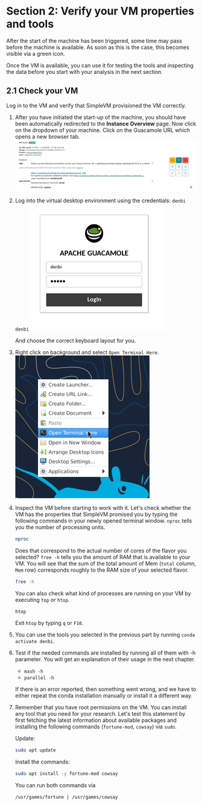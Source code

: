 # Section 2: Verify your VM properties and tools

After the start of the machine has been triggered, some time may pass before the machine is available.
As soon as this is the case, this becomes visible via a green icon.

Once the VM is available, you can use it for testing the tools and inspecting the data before
you start with your analysis in the next section.

## 2.1 Check your VM

Log in to the VM and verify that SimpleVM provisioned the VM correctly.

1. After you have initiated the start-up of the machine, you should have been automatically redirected to the **Instance Overview** page. Now click on the dropdown of your machine. 
   Click on the Guacamole URL which opens a new browser tab.
   ![](figures/vm_state.png)
2. Log into the virtual desktop environment using the credentials:
   `denbi`
   `denbi`
   ![](figures/vm_login.png)

   And choose the correct keyboard layout for you.
3. Right click on background and select `Open Terminal Here`.
   ![](figures/open_terminal.png)
4. Inspect the VM before starting to work with it. Let's check whether the VM
   has the properties that SimpleVM promised you by typing the following commands
   in your newly opened terminal window.
   `nproc` tells you the number of processing units.
   ``` bash
   nproc
   ```
   Does that correspond to the actual number of cores of the flavor you selected?
   `free -h` tells you the amount of RAM that is available to your VM. You will see
   that the sum of the total amount of Mem (`total` column, `Mem` row) corresponds 
   roughly to the RAM size of your selected flavor.
   ``` bash
   free -h
   ```
   You can also check what kind of processes are running on your VM by executing `top`
   or `htop`.
   ``` bash
   htop
   ```
   Exit `htop` by typing `q` or `F10`.

6. You can use the tools you selected in the previous part by running `conda activate denbi`.

7. Test if the needed commands are installed by running all of them with -h parameter.
   You will get an explanation of their usage in the next chapter.

   * `mash -h`
   * `parallel -h`
      
   If there is an error reported, then something went wrong, and we have to either
   repeat the conda installation manually or install it a different way.

8. Remember that you have root permissions on the VM. You can install any
   tool that you need for your research.
   Let's test this statement by first fetching the latest information about available packages and installing the following commands (`fortune-mod`, `cowsay`) via `sudo`.

   Update:
   ``` bash
   sudo apt update
   ```

   Install the commands:
   ``` bash
   sudo apt install -y fortune-mod cowsay
   ```
   You can run both commands via
   ``` bash
   /usr/games/fortune | /usr/games/cowsay 
   ```
